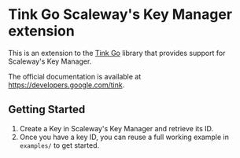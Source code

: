 # Tink Go Scaleway's Key Manager extension

This is an extension to the [Tink Go](https://github.com/tink-crypto/tink-go)
library that provides support for Scaleway's Key Manager.

The official documentation is available at https://developers.google.com/tink.

## Getting Started

1. Create a Key in Scaleway's Key Manager and retrieve its ID.
2. Once you have a key ID, you can reuse a full working example in `examples/` to get started.
